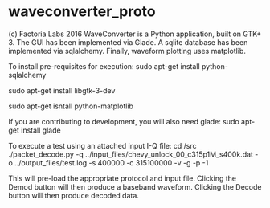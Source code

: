# waveconverter_proto
(c) Factoria Labs 2016
WaveConverter is a Python application, built on GTK+ 3. The GUI has been
implemented via Glade. A sqlite database has been implemented via
sqlalchemy. Finally, waveform plotting uses matplotlib.

To install pre-requisites for execution:
sudo apt-get install python-sqlalchemy

sudo apt-get install libgtk-3-dev

sudo apt-get isntall python-matplotlib

If you are contributing to development, you will also need glade:
sudo apt-get install glade


To execute a test using an attached input I-Q file:
cd <install path>/src
./packet_decode.py -q ../input_files/chevy_unlock_00_c315p1M_s400k.dat  -o ../output_files/test.log -s 400000 -c 315100000 -v -g -p -1

This will pre-load the appropriate protocol and input file. Clicking the Demod button
will then produce a baseband waveform. Clicking the Decode button will then produce
decoded data.
